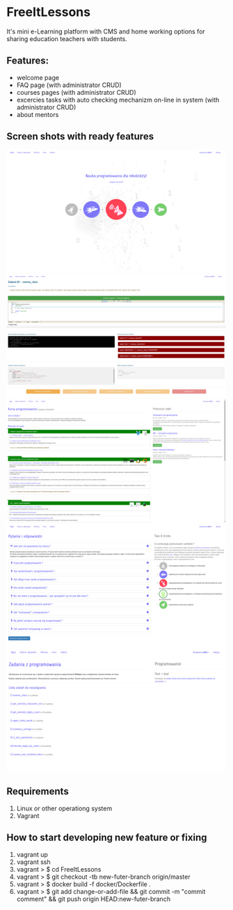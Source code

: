 # FreeItLessons

It's mini e-Learning platform with CMS and home working options for sharing education teachers with students.


Features:
--------
- welcome page
- FAQ page (with administrator CRUD)
- courses pages (with administrator CRUD)
- excercies tasks with auto checking mechanizm on-line in system (with administrator CRUD)
- about mentors


Screen shots with ready features
---------------
![](https://raw.githubusercontent.com/bieli/FreeItLessons/master/docs/img/FreeItLessons.1.png)
![](https://raw.githubusercontent.com/bieli/FreeItLessons/master/docs/img/FreeItLessons.2.png)
![](https://raw.githubusercontent.com/bieli/FreeItLessons/master/docs/img/FreeItLessons.3.png)
![](https://raw.githubusercontent.com/bieli/FreeItLessons/master/docs/img/FreeItLessons.4.png)
![](https://raw.githubusercontent.com/bieli/FreeItLessons/master/docs/img/FreeItLessons.5.png)


Requirements
------------
1. Linux or other operationg system
2. Vagrant


How to start developing new feature or fixing
---------------------------------------------
1. vagrant up
2. vagrant ssh
3. vagrant > $ cd FreeItLessons
4. vagrant > $ git checkout -tb new-futer-branch origin/master
5. vagrant > $ docker build -f docker/Dockerfile  .
6. vagrant > $ git add change-or-add-file && git commit -m "commit comment" && git push origin HEAD:new-futer-branch


